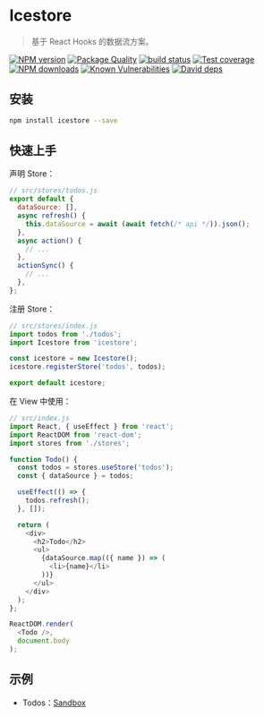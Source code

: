 # Icestore

> 基于 React Hooks 的数据流方案。

[![NPM version](https://img.shields.io/npm/v/icestore.svg?style=flat)](https://npmjs.org/package/icestore)
[![Package Quality](https://npm.packagequality.com/shield/icestore.svg)](https://packagequality.com/#?package=icestore)
[![build status](https://img.shields.io/travis/ice-lab/icestore.svg?style=flat-square)](https://travis-ci.org/ice-lab/icestore)
[![Test coverage](https://img.shields.io/codecov/c/github/ice-lab/icestore.svg?style=flat-square)](https://codecov.io/gh/ice-lab/icestore)
[![NPM downloads](http://img.shields.io/npm/dm/icestore.svg?style=flat)](https://npmjs.org/package/icestore)
[![Known Vulnerabilities](https://snyk.io/test/npm/icestore/badge.svg)](https://snyk.io/test/npm/icestore)
[![David deps](https://img.shields.io/david/ice-lab/icestore.svg?style=flat-square)](https://david-dm.org/ice-lab/icestore)

## 安装

```bash
npm install icestore --save
```

## 快速上手

声明 Store：

```javascript
// src/stores/todos.js
export default {
  dataSource: [],
  async refresh() {
    this.dataSource = await (await fetch(/* api */)).json();
  },
  async action() {
    // ...
  },
  actionSync() {
    // ...
  },
};
```

注册 Store：

```javascript
// src/stores/index.js
import todos from './todos';
import Icestore from 'icestore';

const icestore = new Icestore();
icestore.registerStore('todos', todos);

export default icestore;
```

在 View 中使用：

```javascript
// src/index.js
import React, { useEffect } from 'react';
import ReactDOM from 'react-dom';
import stores from './stores';

function Todo() {
  const todos = stores.useStore('todos');
  const { dataSource } = todos;

  useEffect(() => {
    todos.refresh();
  }, []);

  return (
    <div>
      <h2>Todo</h2>
      <ul>
        {dataSource.map(({ name }) => (
          <li>{name}</li>
        ))}
      </ul>
    </div>
  );
};

ReactDOM.render(
  <Todo />,
  document.body
);
```

## 示例

- Todos：[Sandbox](https://codesandbox.io/s/2017600okp)